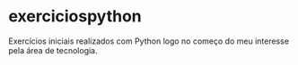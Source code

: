 # exerciciospython
Exercícios iniciais realizados com Python logo no começo do meu interesse pela área de tecnologia.
